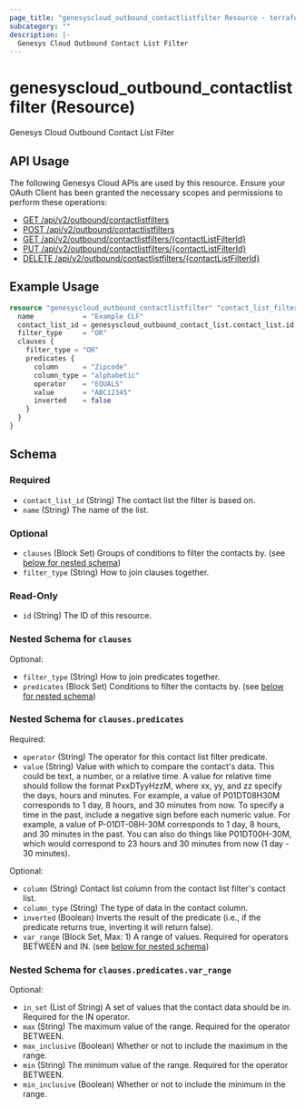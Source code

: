 ```yaml
---
page_title: "genesyscloud_outbound_contactlistfilter Resource - terraform-provider-genesyscloud"
subcategory: ""
description: |-
  Genesys Cloud Outbound Contact List Filter
---
```

# genesyscloud_outbound_contactlistfilter (Resource)

Genesys Cloud Outbound Contact List Filter

## API Usage
The following Genesys Cloud APIs are used by this resource. Ensure your OAuth Client has been granted the necessary scopes and permissions to perform these operations:

* [GET /api/v2/outbound/contactlistfilters](https://developer.genesys.cloud/devapps/api-explorer#get-api-v2-outbound-contactlistfilters)
* [POST /api/v2/outbound/contactlistfilters](https://developer.genesys.cloud/devapps/api-explorer#post-api-v2-outbound-contactlistfilters)
* [GET /api/v2/outbound/contactlistfilters/{contactListFilterId}](https://developer.genesys.cloud/devapps/api-explorer#get-api-v2-outbound-contactlistfilters--contactListFilterId-)
* [PUT /api/v2/outbound/contactlistfilters/{contactListFilterId}](https://developer.genesys.cloud/devapps/api-explorer#put-api-v2-outbound-contactlistfilters--contactListFilterId-)
* [DELETE /api/v2/outbound/contactlistfilters/{contactListFilterId}](https://developer.genesys.cloud/devapps/api-explorer#delete-api-v2-outbound-contactlistfilters--contactListFilterId-)

## Example Usage

```terraform
resource "genesyscloud_outbound_contactlistfilter" "contact_list_filter" {
  name            = "Example CLF"
  contact_list_id = genesyscloud_outbound_contact_list.contact_list.id
  filter_type     = "OR"
  clauses {
    filter_type = "OR"
    predicates {
      column      = "Zipcode"
      column_type = "alphabetic"
      operator    = "EQUALS"
      value       = "ABC12345"
      inverted    = false
    }
  }
}
```

<!-- schema generated by tfplugindocs -->
## Schema

### Required

- `contact_list_id` (String) The contact list the filter is based on.
- `name` (String) The name of the list.

### Optional

- `clauses` (Block Set) Groups of conditions to filter the contacts by. (see [below for nested schema](#nestedblock--clauses))
- `filter_type` (String) How to join clauses together.

### Read-Only

- `id` (String) The ID of this resource.

<a id="nestedblock--clauses"></a>
### Nested Schema for `clauses`

Optional:

- `filter_type` (String) How to join predicates together.
- `predicates` (Block Set) Conditions to filter the contacts by. (see [below for nested schema](#nestedblock--clauses--predicates))

<a id="nestedblock--clauses--predicates"></a>
### Nested Schema for `clauses.predicates`

Required:

- `operator` (String) The operator for this contact list filter predicate.
- `value` (String) Value with which to compare the contact's data. This could be text, a number, or a relative time. A value for relative time should follow the format PxxDTyyHzzM, where xx, yy, and zz specify the days, hours and minutes. For example, a value of P01DT08H30M corresponds to 1 day, 8 hours, and 30 minutes from now. To specify a time in the past, include a negative sign before each numeric value. For example, a value of P-01DT-08H-30M corresponds to 1 day, 8 hours, and 30 minutes in the past. You can also do things like P01DT00H-30M, which would correspond to 23 hours and 30 minutes from now (1 day - 30 minutes).

Optional:

- `column` (String) Contact list column from the contact list filter's contact list.
- `column_type` (String) The type of data in the contact column.
- `inverted` (Boolean) Inverts the result of the predicate (i.e., if the predicate returns true, inverting it will return false).
- `var_range` (Block Set, Max: 1) A range of values. Required for operators BETWEEN and IN. (see [below for nested schema](#nestedblock--clauses--predicates--var_range))

<a id="nestedblock--clauses--predicates--var_range"></a>
### Nested Schema for `clauses.predicates.var_range`

Optional:

- `in_set` (List of String) A set of values that the contact data should be in. Required for the IN operator.
- `max` (String) The maximum value of the range. Required for the operator BETWEEN.
- `max_inclusive` (Boolean) Whether or not to include the maximum in the range.
- `min` (String) The minimum value of the range. Required for the operator BETWEEN.
- `min_inclusive` (Boolean) Whether or not to include the minimum in the range.

